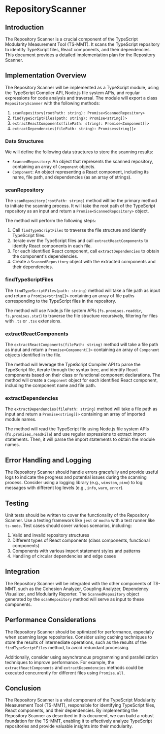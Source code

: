 # RepositoryScanner

## Introduction

The Repository Scanner is a crucial component of the TypeScript Modularity Measurement Tool (TS-MMT). It scans the TypeScript repository to identify TypeScript files, React components, and their dependencies. This document provides a detailed implementation plan for the Repository Scanner.

## Implementation Overview

The Repository Scanner will be implemented as a TypeScript module, using the TypeScript Compiler API, Node.js file system APIs, and regular expressions for code analysis and traversal. The module will export a class `RepositoryScanner` with the following methods:

1. `scanRepository(rootPath: string): Promise<ScannedRepository>`
2. `findTypeScriptFiles(path: string): Promise<string[]>`
3. `extractReactComponents(filePath: string): Promise<Component[]>`
4. `extractDependencies(filePath: string): Promise<string[]>`

### Data Structures

We will define the following data structures to store the scanning results:

- `ScannedRepository`: An object that represents the scanned repository, containing an array of `Component` objects.
- `Component`: An object representing a React component, including its name, file path, and dependencies (as an array of strings).

### scanRepository

The `scanRepository(rootPath: string)` method will be the primary method to initiate the scanning process. It will take the root path of the TypeScript repository as an input and return a `Promise<ScannedRepository>` object.

The method will perform the following steps:

1. Call `findTypeScriptFiles` to traverse the file structure and identify TypeScript files.
2. Iterate over the TypeScript files and call `extractReactComponents` to identify React components in each file.
3. For each identified React component, call `extractDependencies` to obtain the component's dependencies.
4. Create a `ScannedRepository` object with the extracted components and their dependencies.

### findTypeScriptFiles

The `findTypeScriptFiles(path: string)` method will take a file path as input and return a `Promise<string[]>` containing an array of file paths corresponding to the TypeScript files in the repository.

The method will use Node.js file system APIs (`fs.promises.readdir`, `fs.promises.stat`) to traverse the file structure recursively, filtering for files with `.ts` or `.tsx` extensions.

### extractReactComponents

The `extractReactComponents(filePath: string)` method will take a file path as input and return a `Promise<Component[]>` containing an array of `Component` objects identified in the file.

The method will leverage the TypeScript Compiler API to parse the TypeScript file, iterate through the syntax tree, and identify React components based on their class or functional component declarations. The method will create a `Component` object for each identified React component, including the component name and file path.

### extractDependencies

The `extractDependencies(filePath: string)` method will take a file path as input and return a `Promise<string[]>` containing an array of imported module names.

The method will read the TypeScript file using Node.js file system APIs (`fs.promises.readFile`) and use regular expressions to extract import statements. Then, it will parse the import statements to obtain the module names.

## Error Handling and Logging

The Repository Scanner should handle errors gracefully and provide useful logs to indicate the progress and potential issues during the scanning process. Consider using a logging library (e.g., `winston`, `pino`) to log messages with different log levels (e.g., `info`, `warn`, `error`).

## Testing

Unit tests should be written to cover the functionality of the Repository Scanner. Use a testing framework like `jest` or `mocha` with a test runner like `ts-node`. Test cases should cover various scenarios, including:

1. Valid and invalid repository structures
2. Different types of React components (class components, functional components)
3. Components with various import statement styles and patterns
4. Handling of circular dependencies and edge cases

## Integration

The Repository Scanner will be integrated with the other components of TS-MMT, such as the Cohesion Analyzer, Coupling Analyzer, Dependency Visualizer, and Modularity Reporter. The `ScannedRepository` object generated by the `scanRepository` method will serve as input to these components.

## Performance Considerations

The Repository Scanner should be optimized for performance, especially when scanning large repositories. Consider using caching techniques to store the results of intermediate operations, such as the results of the `findTypeScriptFiles` method, to avoid redundant processing.

Additionally, consider using asynchronous programming and parallelization techniques to improve performance. For example, the `extractReactComponents` and `extractDependencies` methods could be executed concurrently for different files using `Promise.all`.

## Conclusion

The Repository Scanner is a vital component of the TypeScript Modularity Measurement Tool (TS-MMT), responsible for identifying TypeScript files, React components, and their dependencies. By implementing the Repository Scanner as described in this document, we can build a robust foundation for the TS-MMT, enabling it to effectively analyze TypeScript repositories and provide valuable insights into their modularity.
